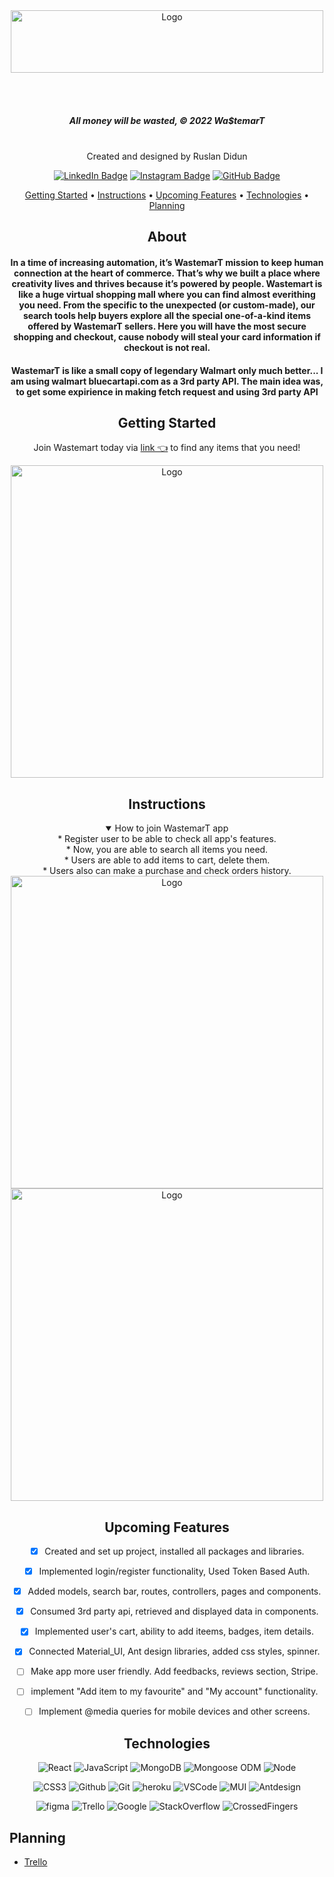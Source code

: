 <div align = "center">
</br>
</br>
      
 <a>[<img src="https://i.imgur.com/JZpQGTP.png" alt="Logo" width="500" height="100">](https://mern-ecommerse-project.herokuapp.com/)
 </a>
 
</br>
</br>
      
  
##### All money will be wasted, © 2022 Wa$temarT
</br>

<div id="description" align="center">
 Created and designed by Ruslan Didun

[![LinkedIn Badge](https://img.shields.io/badge/-RuslanDidun-blue?style=flat&logo=Linkedin&logoColor=black)](https://www.linkedin.com/in/ruslan-didun/)
[![Instagram Badge](https://img.shields.io/badge/-wanderlust_unlimited-skyblue?style=flat&logo=Instagram&logoColor=black)](https://www.instagram.com/wanderlust_unlimited_/)
[![GitHub Badge](https://img.shields.io/badge/-RuslanDidun-junglegreen?style=flat&logo=GitHub&logoColor=black)](https://github.com/RuslanDidun)

<p align="center">
  <a href="#getting-started">Getting Started</a> •
  <a href="#instructions">Instructions</a> •
  <a href="#upcoming-features">Upcoming Features</a> •
  <a href="#technologies">Technologies</a> •
  <a href="#planning">Planning</a>
</p>


## About

#### In a time of increasing automation, it’s WastemarT mission to keep human connection at the heart of commerce. That’s why we built a place where creativity lives and thrives because it’s powered by people. Wastemart is like a huge virtual shopping mall where you can find almost everithing you need. From the specific to the unexpected (or custom-made), our search tools help buyers explore all the special one-of-a-kind items offered by WastemarT sellers. Here you will have the most secure shopping and checkout, cause nobody will steal your card information if checkout is not real.

#### WastemarT is like a small copy of legendary Walmart only much better... I am using walmart bluecartapi.com as a 3rd party API. The main idea was, to get some expirience in making fetch request and using 3rd party API

## Getting Started
Join Wastemart today via [link 👈](https://mern-ecommerse-project.herokuapp.com/) 
to find any items that you need!

<img src="https://i.imgur.com/WzjbO0a.png" alt="Logo" width="500" height="500">


## Instructions
<details open>
  <summary>How to join WastemarT app</summary>
    <div>* Register user to be able to check all app's features.</div>
    <div>* Now, you are able to search all items you need.</div>
    <div>* Users are able to add items to cart, delete them.  </div>
    <div>* Users also can make a purchase and check orders history.</div>
</details>

<img src="https://i.imgur.com/vsdvXSw.png" alt="Logo" width="500" height="500">
</br>
<img src="https://i.imgur.com/xstVciX.png" alt="Logo" width="500" height="500">


## Upcoming Features

- [x] Created and set up project, installed all packages and libraries.
- [x] Implemented login/register functionality, Used Token Based Auth.
- [x] Added models, search bar, routes, controllers, pages and components. 
- [x] Consumed 3rd party api, retrieved and displayed data in components.
- [x] Implemented user's cart, ability to add iteems, badges, item details.
- [x] Connected Material_UI, Ant design libraries, added css styles, spinner.
- [ ] Make app more user friendly. Add feedbacks, reviews section, Stripe.
- [ ] implement "Add item to my favourite" and "My account" functionality. 
- [ ] Implement @media queries for mobile devices and other screens.



## Technologies  
![React](https://img.shields.io/badge/-React-05122A?style=flat&logo=React)
![JavaScript](https://img.shields.io/badge/-JavaScript-05122A?style=flat&logo=javascript)
![MongoDB](https://img.shields.io/badge/-MongoDB-05122A?style=flat&logo=mongodb)
![Mongoose ODM](https://img.shields.io/badge/-Mongoose_ODM-05122A?style=flat&logo=mongodb)
![Node](https://img.shields.io/badge/-Node.js-05122A?style=flat&logo=node.js)

![CSS3](https://img.shields.io/badge/-CSS-05122A?style=flat&logo=css3)
![Github](https://img.shields.io/badge/-GitHub-05122A?style=flat&logo=github)
![Git](https://img.shields.io/badge/-Git-05122A?style=flat&logo=git)
![heroku](https://img.shields.io/badge/-Heroku-05122A?style=flat&logo=Heroku)
![VSCode](https://img.shields.io/badge/-VS_Code-05122A?style=flat&logo=visualstudio)
![MUI](https://img.shields.io/badge/-MUI-05122A?style=flat&logo=MUI)
![Antdesign](https://img.shields.io/badge/-Antdesign-05122A?style=flat&logo=Antdesign)

![figma](https://img.shields.io/badge/-Figma-05122A?style=flat&logo=Figma)
![Trello](https://img.shields.io/badge/-Trello-05122A?style=flat&logo=trello)
![Google](https://img.shields.io/badge/-Google-05122A?style=flat&logo=Google)
![StackOverflow](https://img.shields.io/badge/-StackOverflow-05122A?style=flat&logo=StackOverflow)
![CrossedFingers](https://img.shields.io/badge/-CrossedFingers-05122A?style=flat&logo=CrossedFingers)

<div align=left>
  
## Planning
* [Trello](https://trello.com/b/WvB3iA7Z/mern-stack-project)
